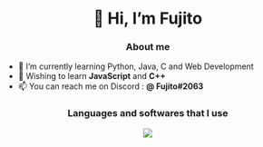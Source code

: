 <h1 align="center"> 👋 Hi, I’m Fujito </h1>

<h3 align="center"> About me </h3>

- 🌱 I’m currently learning Python, Java, C and Web Development
- 📖 Wishing to learn **JavaScript** and **C++**
- 📫 You can reach me on Discord : **@ Fujito#2063**

<h3 align="center"> Languages and softwares that I use </h3>
<p align="center"> <a href="https://skillicons.dev"><img src="https://skillicons.dev/icons?i=python,java,javascript,c,html,css,figma,git,vscode&theme=dark" /> </a> </p>
